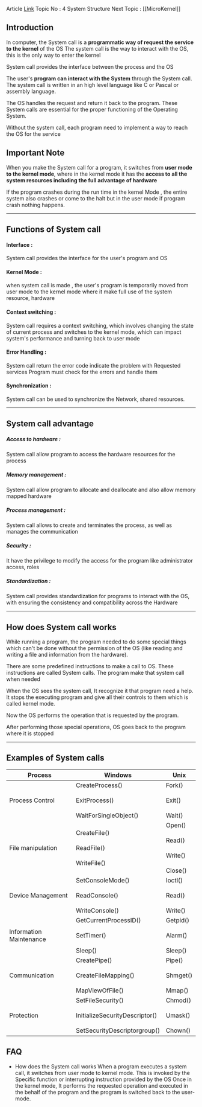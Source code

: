 Article [Link](https://www.geeksforgeeks.org/introduction-of-system-call)
Topic No : 4 System Structure
Next Topic : [[MicroKernel]]

## Introduction

In computer, the System call is a **programmatic way of request the service to the kernel** of the OS
The system call is the way to interact with the OS, this is the only way to enter the kernel

System call provides the interface between the process and the OS

The user's **program can interact with the System** through the System call. The system call is written in an high level language like C or Pascal or assembly language.

The OS handles the request and return it back to the program. These System calls are essential for the proper functioning of the Operating System. 

Without the system call, each program need to implement a way to reach the OS for the service

## Important Note

When you make the System call for a program, it switches from **user mode to the kernel mode**, where in the kernel mode it has the **access to all the system resources including the full advantage of hardware**

If the program crashes during the run time in the kernel Mode , the entire system also crashes or come to the halt but in the user mode if program crash nothing happens.

---
## Functions of System call 

#### Interface : 
System call provides the interface for the user's program and OS

#### Kernel Mode : 
when system call is made , the user's program is temporarily moved from user mode to the kernel mode where it make full use of the system resource, hardware

#### Context switching :
System call requires a context switching, which involves changing the state of current process and switches to the kernel mode, which can impact system's performance and turning back to user mode

#### Error Handling : 
System call return the error code indicate the problem with Requested services
Program must check for the errors and handle them 

#### Synchronization : 
System call can be used to synchronize the Network, shared resources.

--- 
## System call advantage 

##### Access to hardware : 
System call allow program to access the hardware resources for the process

##### Memory management :
System call allow program to allocate and deallocate and also allow memory mapped hardware

##### Process management : 
System call allows to create and terminates the process, as well as manages the communication

##### Security : 
It have the privilege to modify the access for the program like administrator access, roles

##### Standardization : 
System call provides standardization for programs to interact with the OS, with ensuring the consistency and compatibility across the Hardware

--- 
## How does System call works

While running a program, the program needed to do some special things which can't be done without the permission of the OS (like reading and writing a file and information from the hardware). 

There are some predefined instructions to make a call to OS. These instructions are called System calls. The program make that system call when needed

When the OS sees the system call, It recognize it that program need a help. It stops the executing program and give all their controls to them which is called kernel mode.

Now the OS performs the operation that is requested by the program.

After performing those special operations, OS goes back to the program where it is stopped

--- 
## Examples of System calls

|Process|Windows|Unix|
|---|---|---|
|Process Control|CreateProcess()<br><br>ExitProcess()<br><br>WaitForSingleObject()|Fork()<br><br>Exit()<br><br>Wait()|
|File manipulation|CreateFile()<br><br>ReadFile()<br><br>WriteFile()|Open()<br><br>Read()<br><br>Write()<br><br>Close()|
|Device Management|SetConsoleMode()<br><br>ReadConsole()<br><br>WriteConsole()|Ioctl()<br><br>Read()<br><br>Write()|
|Information Maintenance|GetCurrentProcessID()<br><br>SetTimer()<br><br>Sleep()|Getpid()<br><br>Alarm()<br><br>Sleep()|
|Communication|CreatePipe()<br><br>CreateFileMapping()<br><br>MapViewOfFile()|Pipe()<br><br>Shmget()<br><br>Mmap()|
|Protection|SetFileSecurity()<br><br>InitializeSecurityDescriptor()<br><br>SetSecurityDescriptorgroup()|Chmod() <br><br>Umask()<br><br>Chown()|


## FAQ

- How does the System call works
	When a program executes a system call, it switches from user mode to kernel mode. This is invoked by the Specific function or interrupting instruction provided by the OS                         Once in the kernel mode, It performs the requested operation and executed in the behalf of the program and the program is switched back to the user-mode.


